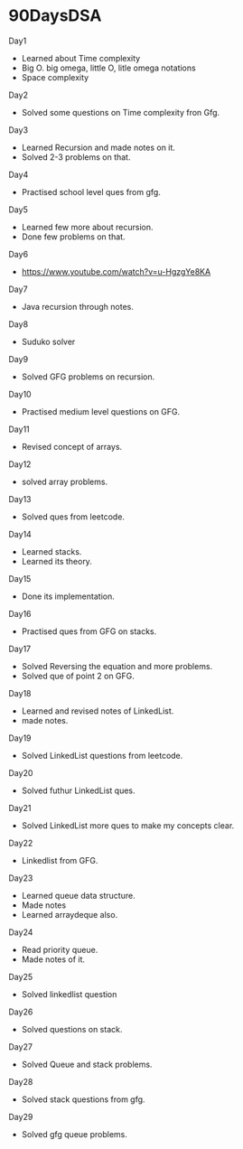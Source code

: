 # 90DaysDSA

Day1
 - Learned about Time complexity
 - Big O. big omega, little O, litle omega notations
 - Space complexity
 
Day2
 - Solved some questions on Time complexity fron Gfg.

Day3
 - Learned Recursion and made notes on it.
 - Solved 2-3 problems on that.
 
Day4
 - Practised school level ques from gfg.

Day5
 - Learned few more about recursion.
 - Done few problems on that.

Day6
 - https://www.youtube.com/watch?v=u-HgzgYe8KA

Day7
 - Java recursion through notes.

Day8
 - Suduko solver

Day9
 - Solved GFG problems on recursion.
 
Day10
 - Practised medium level questions on GFG.

Day11
 - Revised concept of arrays.
 
Day12
 - solved array problems.
 
Day13
 - Solved ques from leetcode.
 
Day14
 - Learned stacks.
 - Learned its theory.

Day15
 - Done its implementation.

Day16
 - Practised ques from GFG on stacks.

Day17
 - Solved Reversing the equation and more problems.
 - Solved que of point 2 on GFG.

Day18
 - Learned and revised notes of LinkedList.
 - made notes.

Day19
 - Solved LinkedList questions from leetcode.

Day20
 - Solved futhur LinkedList ques.

Day21
 - Solved LinkedList more ques to make my concepts clear.

Day22
 - Linkedlist from GFG.

Day23
 - Learned queue data structure.
 - Made notes
 - Learned arraydeque also.

Day24
 - Read priority queue.
 - Made notes of it.

Day25
 - Solved linkedlist question

Day26
 - Solved questions on stack.

Day27
 - Solved Queue and stack problems.

Day28
 - Solved stack questions from gfg.

Day29
 - Solved gfg queue problems.

